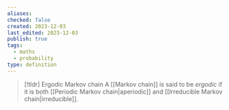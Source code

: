 ```yaml
---
aliases: 
checked: false
created: 2023-12-03
last_edited: 2023-12-03
publish: true
tags:
  - maths
  - probability
type: definition
---
```

>[!tldr] Ergodic Markov chain
>A [[Markov chain]] is said to be *ergodic* if it is both [[Periodic Markov chain|aperiodic]] and [[Irreducible Markov chain|irreducible]].

